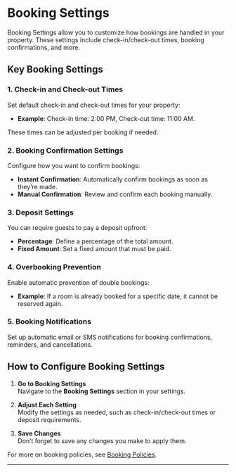 # Booking Settings

Booking Settings allow you to customize how bookings are handled in your property. These settings include check-in/check-out times, booking confirmations, and more.

## Key Booking Settings

### 1. **Check-in and Check-out Times**

Set default check-in and check-out times for your property:

- **Example**: Check-in time: 2:00 PM, Check-out time: 11:00 AM.

These times can be adjusted per booking if needed.

### 2. **Booking Confirmation Settings**

Configure how you want to confirm bookings:

- **Instant Confirmation**: Automatically confirm bookings as soon as they’re made.
- **Manual Confirmation**: Review and confirm each booking manually.

### 3. **Deposit Settings**

You can require guests to pay a deposit upfront:

- **Percentage**: Define a percentage of the total amount.
- **Fixed Amount**: Set a fixed amount that must be paid.

### 4. **Overbooking Prevention**

Enable automatic prevention of double bookings:

- **Example**: If a room is already booked for a specific date, it cannot be reserved again.

### 5. **Booking Notifications**

Set up automatic email or SMS notifications for booking confirmations, reminders, and cancellations.

## How to Configure Booking Settings

1. **Go to Booking Settings**  
   Navigate to the **Booking Settings** section in your settings.

2. **Adjust Each Setting**  
   Modify the settings as needed, such as check-in/check-out times or deposit requirements.

3. **Save Changes**  
   Don’t forget to save any changes you make to apply them.

For more on booking policies, see [Booking Policies]( /v1/user-docs/reservations/policies).

---
